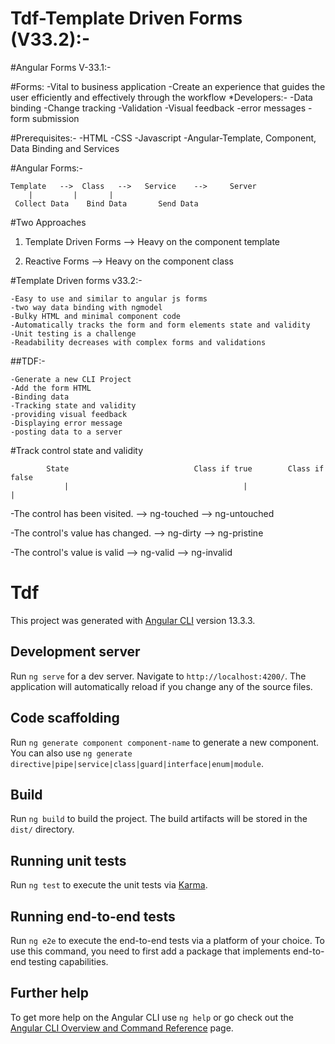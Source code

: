 # Tdf-Template Driven Forms (V33.2):-
#Angular Forms V-33.1:-

#Forms:
	-Vital to business application
	-Create an experience that guides the user efficiently and effectively through the workflow
	*Developers:-
		-Data binding
		-Change tracking
		-Validation
		-Visual feedback
		-error messages
		-form submission

#Prerequisites:-
	-HTML
	-CSS
	-Javascript
	-Angular-Template, Component, Data Binding and Services

#Angular Forms:-

	Template   -->  Class   -->   Service    -->     Server
	    |		  |		  |
     Collect Data    Bind Data       Send Data


#Two Approaches
1) Template Driven Forms
--> Heavy on the component template

2) Reactive Forms
--> Heavy on the component class



#Template Driven forms v33.2:-

	-Easy to use and similar to angular js forms
	-two way data binding with ngmodel
	-Bulky HTML and minimal component code
	-Automatically tracks the form and form elements state and validity
	-Unit testing is a challenge
	-Readability decreases with complex forms and validations
	
	
##TDF:-

	-Generate a new CLI Project
	-Add the form HTML
	-Binding data
	-Tracking state and validity
	-providing visual feedback
	-Displaying error message
	-posting data to a server
	
#Track control state and validity

          	State   			             Class if true		  Class if false
	            |				                     	|             			|
-The control has been visited.   -->	  ng-touched	 -->	  ng-untouched

-The control's value has changed.  -->  ng-dirty	   -->    ng-pristine

-The control's value is valid    -->    ng-valid     -->    ng-invalid




# Tdf

This project was generated with [Angular CLI](https://github.com/angular/angular-cli) version 13.3.3.

## Development server

Run `ng serve` for a dev server. Navigate to `http://localhost:4200/`. The application will automatically reload if you change any of the source files.

## Code scaffolding

Run `ng generate component component-name` to generate a new component. You can also use `ng generate directive|pipe|service|class|guard|interface|enum|module`.

## Build

Run `ng build` to build the project. The build artifacts will be stored in the `dist/` directory.

## Running unit tests

Run `ng test` to execute the unit tests via [Karma](https://karma-runner.github.io).

## Running end-to-end tests

Run `ng e2e` to execute the end-to-end tests via a platform of your choice. To use this command, you need to first add a package that implements end-to-end testing capabilities.

## Further help

To get more help on the Angular CLI use `ng help` or go check out the [Angular CLI Overview and Command Reference](https://angular.io/cli) page.
